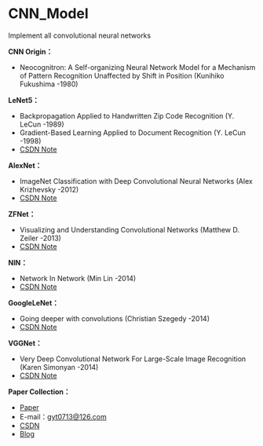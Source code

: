 # CNN_Model
Implement all convolutional neural networks

**CNN Origin：**
* Neocognitron: A Self-organizing Neural Network Model for a Mechanism of Pattern Recognition Unaffected by Shift in Position (Kunihiko Fukushima -1980)

**LeNet5：**
* Backpropagation Applied to Handwritten Zip Code Recognition (Y. LeCun -1989)
* Gradient-Based Learning Applied to Document Recognition (Y. LeCun -1998)
* [CSDN Note](https://blog.csdn.net/gyt15663668337/article/details/100084222)

**AlexNet：**
* ImageNet Classification with Deep Convolutional Neural Networks (Alex Krizhevsky -2012)
* [CSDN Note](https://blog.csdn.net/gyt15663668337/article/details/100567009)

**ZFNet：**
* Visualizing and Understanding Convolutional Networks (Matthew D. Zeiler -2013)
* [CSDN Note](https://blog.csdn.net/gyt15663668337/article/details/100678119)

**NIN：**
* Network In Network (Min Lin -2014)
* [CSDN Note](https://blog.csdn.net/gyt15663668337/article/details/101370687)

**GoogleLeNet：**
* Going deeper with convolutions (Christian Szegedy -2014)
* [CSDN Note](https://blog.csdn.net/gyt15663668337/article/details/101370687)

**VGGNet：**
* Very Deep Convolutional Network For Large-Scale Image Recognition (Karen Simonyan -2014)
* [CSDN Note](https://blog.csdn.net/gyt15663668337/article/details/101440742)

**Paper Collection：**
* [Paper](https://pan.baidu.com/s/1mkm8hen1Zb2prl96q3s-1A)
* E-mail：gyt0713@126.com
* [CSDN](https://blog.csdn.net/gyt15663668337)
* [Blog](https://guoyuantao.github.io/)
